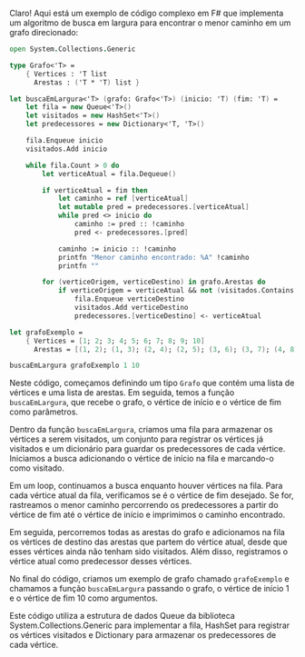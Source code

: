 Claro! Aqui está um exemplo de código complexo em F# que implementa um algoritmo de busca em largura para encontrar o menor caminho em um grafo direcionado:

```fsharp
open System.Collections.Generic

type Grafo<'T> = 
    { Vertices : 'T list
      Arestas : ('T * 'T) list }

let buscaEmLargura<'T> (grafo: Grafo<'T>) (inicio: 'T) (fim: 'T) =
    let fila = new Queue<'T>()
    let visitados = new HashSet<'T>()
    let predecessores = new Dictionary<'T, 'T>()

    fila.Enqueue inicio
    visitados.Add inicio

    while fila.Count > 0 do
        let verticeAtual = fila.Dequeue()

        if verticeAtual = fim then
            let caminho = ref [verticeAtual]
            let mutable pred = predecessores.[verticeAtual]
            while pred <> inicio do
                caminho := pred :: !caminho
                pred <- predecessores.[pred]

            caminho := inicio :: !caminho
            printfn "Menor caminho encontrado: %A" !caminho
            printfn ""

        for (verticeOrigem, verticeDestino) in grafo.Arestas do
            if verticeOrigem = verticeAtual && not (visitados.Contains verticeDestino) then
                fila.Enqueue verticeDestino
                visitados.Add verticeDestino
                predecessores.[verticeDestino] <- verticeAtual

let grafoExemplo =
    { Vertices = [1; 2; 3; 4; 5; 6; 7; 8; 9; 10]
      Arestas = [(1, 2); (1, 3); (2, 4); (2, 5); (3, 6); (3, 7); (4, 8); (5, 8); (6, 9); (7, 9); (8, 10); (9, 10)] }

buscaEmLargura grafoExemplo 1 10
```

Neste código, começamos definindo um tipo `Grafo` que contém uma lista de vértices e uma lista de arestas. Em seguida, temos a função `buscaEmLargura`, que recebe o grafo, o vértice de início e o vértice de fim como parâmetros.

Dentro da função `buscaEmLargura`, criamos uma fila para armazenar os vértices a serem visitados, um conjunto para registrar os vértices já visitados e um dicionário para guardar os predecessores de cada vértice. Iniciamos a busca adicionando o vértice de início na fila e marcando-o como visitado.

Em um loop, continuamos a busca enquanto houver vértices na fila. Para cada vértice atual da fila, verificamos se é o vértice de fim desejado. Se for, rastreamos o menor caminho percorrendo os predecessores a partir do vértice de fim até o vértice de início e imprimimos o caminho encontrado.

Em seguida, percorremos todas as arestas do grafo e adicionamos na fila os vértices de destino das arestas que partem do vértice atual, desde que esses vértices ainda não tenham sido visitados. Além disso, registramos o vértice atual como predecessor desses vértices.

No final do código, criamos um exemplo de grafo chamado `grafoExemplo` e chamamos a função `buscaEmLargura` passando o grafo, o vértice de início 1 e o vértice de fim 10 como argumentos.

Este código utiliza a estrutura de dados Queue da biblioteca System.Collections.Generic para implementar a fila, HashSet para registrar os vértices visitados e Dictionary para armazenar os predecessores de cada vértice.